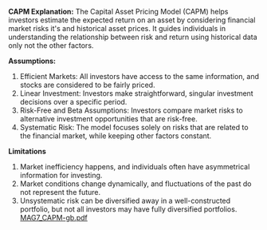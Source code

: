 **CAPM Explanation:**
The Capital Asset Pricing Model (CAPM) helps investors estimate the expected return on an asset by considering financial market risks it's and historical asset prices. It guides individuals in understanding the relationship between risk and return using historical data only not the other factors.

**Assumptions:**
1. Efficient Markets: All investors have access to the same information, and stocks are considered to be fairly priced.
2. Linear Investment: Investors make straightforward, singular investment decisions over a specific period.
3. Risk-Free and Beta Assumptions: Investors compare market risks to alternative investment opportunities that are risk-free.
4. Systematic Risk: The model focuses solely on risks that are related to the financial market, while keeping other factors constant.

**Limitations**
1. Market inefficiency happens, and individuals often have asymmetrical information for investing.
2. Market conditions change dynamically, and fluctuations of the past do not represent the future.
3. Unsystematic risk can be diversified away in a well-constructed portfolio, but not all investors may have fully diversified portfolios.
[MAG7_CAPM-gb.pdf](https://github.com/user-attachments/files/17036410/MAG7_CAPM-gb.pdf)



